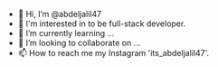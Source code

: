- 👋 Hi, I’m @abdeljalil47
- 👀 I'm interested in to be full-stack developer.
- 🌱 I’m currently learning ...
- 💞️ I’m looking to collaborate on ...
- 📫 How to reach me my Instagram 'its_abdeljalil47'.

<!---
abdeljalil47/abdeljalil47 is a ✨ special ✨ repository because its `README.md` (this file) appears on your GitHub profile.
You can click the Preview link to take a look at your changes.
--->
